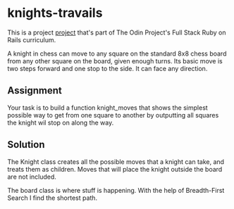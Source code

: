# knights-travails

This is a project	[project](https://www.theodinproject.com/paths/full-stack-ruby-on-rails/courses/ruby-programming/lessons/knights-travails) that's part of The Odin Project's Full Stack Ruby on Rails curriculum. 

A knight in chess can move to any square on the standard 8x8 chess board from any other square on the board, given enough turns. Its basic move is two steps forward and one stop to the side. It can face any direction. 

## Assignment
Your task is to build a function knight_moves that shows the simplest possible way to get from one square to another by outputting all squares the knight wil stop on along the way. 

## Solution
The Knight class creates all the possible moves that a knight can take, and treats them as children. Moves that will place the knight outside the board are not included. 

The board class is where stuff is happening. With the help of Breadth-First Search I find the shortest path.